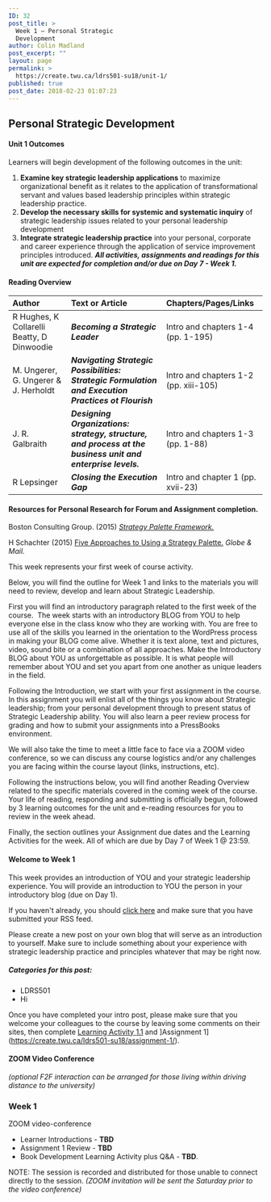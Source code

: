```yaml
---
ID: 32
post_title: >
  Week 1 – Personal Strategic
  Development
author: Colin Madland
post_excerpt: ""
layout: page
permalink: >
  https://create.twu.ca/ldrs501-su18/unit-1/
published: true
post_date: 2018-02-23 01:07:23
---
```

<h2>Personal Strategic Development</h2>

<h4>Unit 1 Outcomes</h4>

Learners will begin development of the following outcomes in the unit:
1. <strong>Examine key strategic leadership applications</strong> to maximize organizational benefit as it relates to the application of transformational servant and values based leadership principles within strategic leadership practice.
2. <strong>Develop the necessary skills for systemic and systematic inquiry</strong> of strategic leadership issues related to your personal leadership development
3. <strong>Integrate strategic leadership practice</strong> into your personal, corporate and career experience through the application of service improvement principles introduced.
<em><strong>All activities, assignments and readings for this unit are expected for completion and/or due on Day 7 - Week 1.</strong></em>

<h4>Reading Overview</h4>

<table>
<thead>
<tr>
  <th align="left"><strong>Author</strong></th>
  <th align="left"><strong>Text or Article</strong></th>
  <th align="left"><strong>Chapters/Pages/Links</strong></th>
</tr>
</thead>
<tbody>
<tr>
  <td align="left">R Hughes, K Collarelli Beatty, D Dinwoodie</td>
  <td align="left"><em><strong>Becoming a Strategic Leader</strong></em></td>
  <td align="left">Intro and chapters 1-4 (pp. 1-195)</td>
</tr>
<tr>
  <td align="left">M. Ungerer, G. Ungerer &amp; J. Herholdt</td>
  <td align="left"><em><strong>Navigating Strategic Possibilities: Strategic Formulation and Execution Practices ot Flourish</strong></em></td>
  <td align="left">Intro and chapters 1-2 (pp. xiii-105)</td>
</tr>
<tr>
  <td align="left">J. R. Galbraith</td>
  <td align="left"><em><strong>Designing Organizations: strategy, structure, and process at the business unit and enterprise levels.</strong></em></td>
  <td align="left">Intro and chapters 1-3 (pp. 1-88)</td>
</tr>
<tr>
  <td align="left">R Lepsinger</td>
  <td align="left"><em><strong>Closing the Execution Gap</strong></em></td>
  <td align="left">Intro and chapter 1 (pp. xvii-23)</td>
</tr>
</tbody>
</table>

<h4>Resources for <strong>Personal Research</strong> for Forum and Assignment completion.</h4>

Boston Consulting Group. (2015) <a href="http://media-publications.bcg.com/pdf/Your-Strategy-Needs-a-Strategy-chapter-01.pdf"><em>Strategy Palette Framework.</em></a>

H Schachter (2015) <a href="https://www.theglobeandmail.com/report-on-business/careers/management/five-approaches-to-using-a-strategy-palette/article25878353/">Five Approaches to Using a Strategy Palette.</a> <em>Globe &amp; Mail.</em>

This week represents your first week of course activity.

Below, you will find the outline for Week 1 and links to the materials you will need to review, develop and learn about Strategic Leadership.

First you will find an introductory paragraph related to the first week of the course.  The week starts with an introductory BLOG from YOU to help everyone else in the class know who they are working with. You are free to use all of the skills you learned in the orientation to the WordPress process in making your BLOG come alive. Whether it is text alone, text and pictures, video, sound bite or a combination of all approaches. Make the Introductory BLOG about YOU as unforgettable as possible. It is what people will remember about YOU and set you apart from one another as unique leaders in the field.

Following the Introduction, we start with your first assignment in the course. In this assignment you will enlist all of the things you know about Strategic leadership; from your personal development through to present status of Strategic Leadership ability. You will also learn a peer review process for grading and how to submit your assignments into a PressBooks environment.

We will also take the time to meet a little face to face via a ZOOM video conference, so we can discuss any course logistics and/or any challenges you are facing within the course layout (links, instructions, etc).

Following the instructions below, you will find another Reading Overview related to the specific materials covered in the coming week of the course. Your life of reading, responding and submitting is officially begun, followed by 3 learning outcomes for the unit and e-reading resources for you to review in the week ahead.

Finally, the section outlines your Assignment due dates and the Learning Activities for the week. All of which are due by Day 7 of Week 1 @ 23:59.

<h4>Welcome to Week 1</h4>

This week provides an introduction of YOU and your strategic leadership experience. You will provide an introduction to YOU the person in your introductory blog (due on Day 1).

If you haven't already, you should <a href="https://create.twu.ca/ldrs501-su18/wordpress-settings/">click here</a> and make sure that you have submitted your RSS feed.

Please create a new post on your own blog that will serve as an introduction to yourself. Make sure to include something about your experience with strategic leadership practice and principles whatever that may be right now.

<h5>Categories for this post:</h5>

<ul>
<li>LDRS501</li>
<li>Hi</li>
</ul>

Once you have completed your intro post, please make sure that you welcome your colleagues to the course by leaving some comments on their sites, then complete <a href="https://create.twu.ca/ldrs501-su18/unit-1-learning-activities/">Learning Activity 1.1</a> and ]Assignment 1](https://create.twu.ca/ldrs501-su18/assignment-1/).

<h4>ZOOM Video Conference</h4>

<em>(optional F2F interaction can be arranged for those living within driving distance to the university)</em>

<h3>Week 1</h3>

ZOOM video-conference

<ul>
<li>Learner Introductions - <strong>TBD</strong></li>
<li>Assignment 1 Review - <strong>TBD</strong></li>
<li>Book Development Learning Activity plus Q&amp;A - <strong>TBD</strong>.</li>
</ul>

NOTE: The session is recorded and distributed for those unable to connect directly to the session. <em>(ZOOM invitation will be sent the Saturday prior to the video conference)</em>